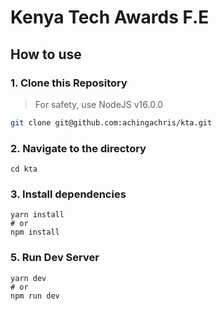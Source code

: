 # Kenya Tech Awards F.E

## How to use


### 1\. Clone this Repository
>For safety, use NodeJS v16.0.0

```bash
git clone git@github.com:achingachris/kta.git
```

### 2\. Navigate to the directory

```
cd kta
```

### 3\. Install dependencies

```
yarn install
# or
npm install
```

### 5\. Run Dev Server

```
yarn dev
# or
npm run dev
```

